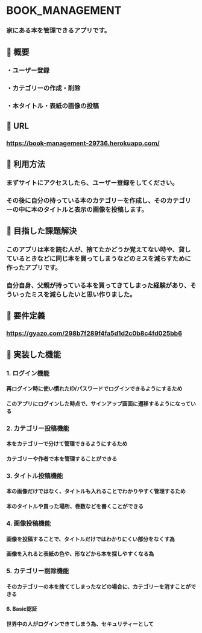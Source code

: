 # BOOK_MANAGEMENT

### **家にある本を管理できるアプリです。**

## :blue_book: 概要

### ・ユーザー登録

### ・カテゴリーの作成・削除

### ・本タイトル・表紙の画像の投稿

## :blue_book: URL

### **https://book-management-29736.herokuapp.com/**

## :blue_book: 利用方法

### まずサイトにアクセスしたら、ユーザー登録をしてください。

### その後に自分の持っている本のカテゴリーを作成し、そのカテゴリーの中に本のタイトルと表示の画像を投稿します。

## :blue_book: 目指した課題解決

### このアプリは本を読む人が、捨てたかどうか覚えてない時や、貸しているときなどに同じ本を買ってしまうなどのミスを減らすために作ったアプリです。
### 自分自身、父親が持っている本を買ってきてしまった経験があり、そういったミスを減らしたいと思い作りました。

## :blue_book: 要件定義

### **https://gyazo.com/298b7f289f4fa5d1d2c0b8c4fd025bb6**

## :blue_book: 実装した機能

### 1. ログイン機能
#### 再ログイン時に使い慣れたID/パスワードでログインできるようにするため
#### このアプリにログインした時点で、サインアップ画面に遷移するようになっている

### 2. カテゴリー投稿機能
#### 本をカテゴリーで分けて管理できるようにするため
#### カテゴリーや作者で本を管理することができる

### 3. タイトル投稿機能
#### 本の画像だけではなく、タイトルも入れることでわかりやすく管理するため
#### 本のタイトルや買った場所、巻数などを書くことができる

### 4. 画像投稿機能
#### 画像を投稿することで、タイトルだけではわかりにくい部分をなくす為
#### 画像を入れると表紙の色や、形などから本を探しやすくなる為

### 5. カテゴリー削除機能
#### そのカテゴリーの本を捨ててしまったなどの場合に、カテゴリーを消すことができる

#### 6. Basic認証
#### 世界中の人がログインできてしまう為、セキュリティーとして